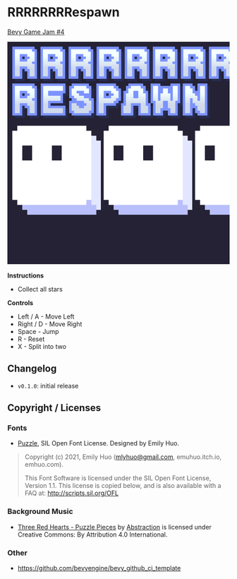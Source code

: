 # RRRRRRRRespawn

[Bevy Game Jam #4](https://itch.io/jam/bevy-jam-4)

![](assets/atlas/title.png)

**Instructions**

- Collect all stars

**Controls**

- Left / A - Move Left
- Right / D - Move Right
- Space - Jump
- R - Reset
- X - Split into two

## Changelog

- `v0.1.0`:  initial release

## Copyright / Licenses

### Fonts

- [Puzzle](https://emhuo.itch.io/peaberry-pixel-font), SIL Open Font License. Designed by Emily Huo.

> Copyright (c) 2021, Emily Huo (mlyhuo@gmail.com, emuhuo.itch.io, emhuo.com).
>
> This Font Software is licensed under the SIL Open Font License, Version 1.1.
> This license is copied below, and is also available with a FAQ at:
> http://scripts.sil.org/OFL

### Background Music

- [Three Red Hearts - Puzzle Pieces](https://tallbeard.itch.io/three-red-hearts-prepare-to-dev) by [Abstraction](http://abstractionmusic.bandcamp.com/) is licensed under Creative Commons: By Attribution 4.0 International.

### Other

- https://github.com/bevyengine/bevy_github_ci_template
